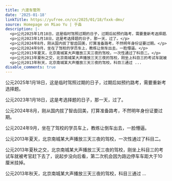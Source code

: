 ```yaml
---
title: 六渡车管所
date: '2025-01-18'
linkTitle: https://yufree.cn/cn/2025/01/18/fxxk-dmv/
source: Homepage on Miao Yu | 于淼
description: |-
  <p>公元2025年1月18日，这是临时驾照过期的日子，过期后如预约路考，需要重新考选择题。</p>
  <p>公元2023年1月18日，这是考选择题的日子，那一天，过了。</p>
  <p>公元2024年8月，刚从国内拔了智齿回美，打算准备路考，不然明年身份证要过期。</p>
  <p>公元2024年9月，坐在了驾校的学员车上，教练让倒车出去，一脸懵逼。</p>
  <p>公元2013年夏天，北京南城某大声播放三天三夜的驾校，一次性通过了科目二。</p>
  <p>公元2013年夏秋之交，北京南城某大声播放三天三夜的驾校，刚坐上科目三的考试车就被考官赶下去了，说起步没向后看，第二次机会因为路边停车车距大于10厘米挂掉。</p>
  <p>公元2013年秋天，北京南城某大声播放三天三夜的驾校，科目三通过 ...
disable_comments: true
---
```

<p>公元2025年1月18日，这是临时驾照过期的日子，过期后如预约路考，需要重新考选择题。</p>
<p>公元2023年1月18日，这是考选择题的日子，那一天，过了。</p>
<p>公元2024年8月，刚从国内拔了智齿回美，打算准备路考，不然明年身份证要过期。</p>
<p>公元2024年9月，坐在了驾校的学员车上，教练让倒车出去，一脸懵逼。</p>
<p>公元2013年夏天，北京南城某大声播放三天三夜的驾校，一次性通过了科目二。</p>
<p>公元2013年夏秋之交，北京南城某大声播放三天三夜的驾校，刚坐上科目三的考试车就被考官赶下去了，说起步没向后看，第二次机会因为路边停车车距大于10厘米挂掉。</p>
<p>公元2013年秋天，北京南城某大声播放三天三夜的驾校，科目三通过 ...